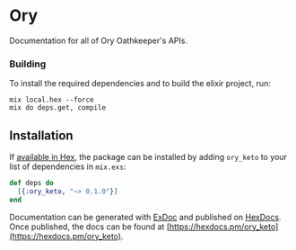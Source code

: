 # Ory

Documentation for all of Ory Oathkeeper&#39;s APIs. 

### Building

To install the required dependencies and to build the elixir project, run:
```
mix local.hex --force
mix do deps.get, compile
```

## Installation

If [available in Hex](https://hex.pm/docs/publish), the package can be installed
by adding `ory_keto` to your list of dependencies in `mix.exs`:

```elixir
def deps do
  [{:ory_keto, "~> 0.1.0"}]
end
```

Documentation can be generated with [ExDoc](https://github.com/elixir-lang/ex_doc)
and published on [HexDocs](https://hexdocs.pm). Once published, the docs can
be found at [https://hexdocs.pm/ory_keto](https://hexdocs.pm/ory_keto).

